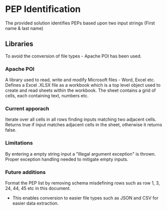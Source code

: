 # PEP Identification
The provided solution identifies PEPs based upon two input strings (First name & last name)

## Libraries
To avoid the conversion of file types - Apache POI has been used.

### Apache POI
A library used to read, write and modify Microsoft files - Word, Excel etc.
Defines a Excel .XLSX file as a workbook which is a top level object used to create and read sheets within the workbook.
The sheet contains a grid of cells, each containing text, numbers etc.

### Current apporach
Iterate over all cells in all rows finding inputs matching two adjacent cells.
Returns true if input matches adjacent cells in the sheet, otherwise it returns false.

### Limitations
By entering a empty string input a "Illegal argument exception" is thrown. Proper exception handling needed to mitigate empty inputs.

### Future additions
Format the PEP list by removing schema misdefining rows such as row 1, 3, 24, 44, 45 etc in this document.
- This enables conversion to easier file types such as JSON and CSV for easier data extraction.
